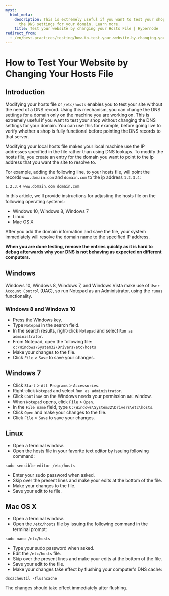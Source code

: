 ```yaml
---
myst:
  html_meta:
    description: This is extremely useful if you want to test your shop without changing
      the DNS settings for your domain. Learn more.
    title: Test your website by changing your Hosts File | Hypernode
redirect_from:
  - /en/best-practices/testing/how-to-test-your-website-by-changing-your-hosts-file/
---
```


<!-- source: https://support.hypernode.com/en/best-practices/testing/how-to-test-your-website-by-changing-your-hosts-file/ -->

# How to Test Your Website by Changing Your Hosts File

## Introduction

Modifying your hosts file or `/etc/hosts` enables you to test your site without the need of a DNS record.
Using this mechanism, you can change the DNS settings for a domain only on the machine you are working on.
This is extremely useful if you want to test your shop without changing the DNS settings for your domain. You can use this for example, before going live to verify whether a shop is fully functional before pointing the DNS records to that server.

Modifying your local hosts file makes your local machine use the IP addresses specified in the file rather than using DNS lookups. To modify the hosts file, you create an entry for the domain you want to point to the ip address that you want the site to resolve to.

For example, adding the following line, to your hosts file, will point the records `www.domain.com` and `domain.com` to the ip address `1.2.3.4`:

```nginx
1.2.3.4 www.domain.com domain.com
```

In this article, we'll provide instructions for adjusting the hosts file on the following operating systems:

- Windows 10, Windows 8, Windows 7
- Linux
- Mac OS X

After you add the domain information and save the file, your system immediately will resolve the domain name to the specified IP address.

**When you are done testing, remove the entries quickly as it is hard to debug afterwards why your DNS is not behaving as expected on different computers.**

## Windows

Windows 10, Windows 8, Windows 7, and Windows Vista make use of `User Account Control` (UAC), so run Notepad as an Administrator, using the `runas` functionality.

### Windows 8 and Windows 10

- Press the Windows key.
- Type `Notepad` in the search field.
- In the search results, right-click `Notepad` and select `Run as administrator`.
- From Notepad, open the following file: `c:\Windows\System32\Drivers\etc\hosts`
- Make your changes to the file.
- Click `File` > `Save` to save your changes.

## Windows 7

- Click `Start` > `All Programs` > `Accessories`.
- Right-click `Notepad` and select `Run as administrator`.
- Click `Continue` on the Windows needs your permission `UAC` window.
- When `Notepad` opens, click `File` > `Open`.
- In the `File name` field, type `C:\Windows\System32\Drivers\etc\hosts`.
- Click `Open` and make your changes to the file.
- Click `File` > `Save` to save your changes.

## Linux

- Open a terminal window.
- Open the hosts file in your favorite text editor by issuing following command:

`sudo sensible-editor /etc/hosts`

- Enter your sudo password when asked.
- Skip over the present lines and make your edits at the bottom of the file.
- Make your changes to the file.
- Save your edit to te file.

## Mac OS X

- Open a terminal window.
- Open the `/etc/hosts` file by issuing the following command in the terminal prompt:

`sudo nano /etc/hosts`

- Type your sudo password when asked.
- Edit the `/etc/hosts` file.
- Skip over the present lines and make your edits at the bottom of the file.
- Save your edit to the file.
- Make your changes take effect by flushing your computer's DNS cache:

`dscacheutil -flushcache`

The changes should take effect immediately after flushing.
